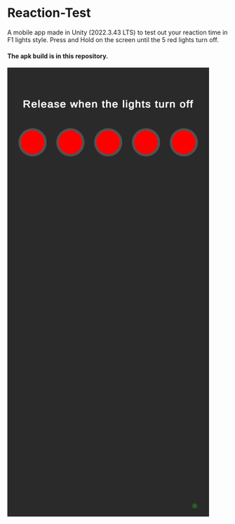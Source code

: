 # Reaction-Test
A mobile app made in Unity (2022.3.43 LTS) to test out your reaction time in F1 lights style. 
Press and Hold on the screen until the 5 red lights turn off.

#### The apk build is in this repository.

![ss](https://github.com/smtmRadu/Reaction-Test/blob/main/Assets/Icon/ss.jpeg?raw=true)
